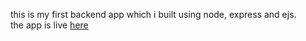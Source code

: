 this is my first backend app which i built using node, express and ejs.  
the app is live [here](https://cardeleon.onrender.com/)